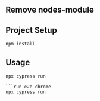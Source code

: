 ## Remove nodes-module

## Project Setup


```bash MAC , Linux
npm install
```

## Usage

```run e2e
npx cypress run

```run e2e chrome 
npx cypress run
